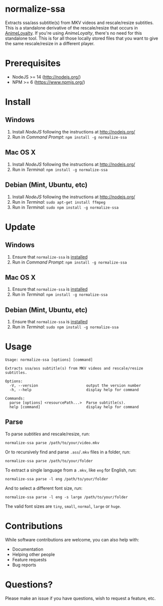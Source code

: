 # normalize-ssa

Extracts ssa/ass subtitle(s) from MKV videos and rescale/resize subtitles. This is a standalone derivative of the rescale/resize that occurs in [AnimeLoyalty](https://github.com/animeloyalty/animeloyalty). If you're using *AnimeLoyalty*, there's no need for this standalone tool. This is for all those locally stored files that you want to give the same rescale/resize in a different player.

# Prerequisites

* NodeJS >= 14 (http://nodejs.org/)
* NPM >= 6 (https://www.npmjs.org/)

# Install

## Windows

1. Install *NodeJS* following the instructions at http://nodejs.org/
2. Run in *Command Prompt*: `npm install -g normalize-ssa`

## Mac OS X

1. Install *NodeJS* following the instructions at http://nodejs.org/
2. Run in *Terminal*: `npm install -g normalize-ssa`

## Debian (Mint, Ubuntu, etc)

1. Install *NodeJS* following the instructions at http://nodejs.org/
2. Run in *Terminal*: `sudo apt-get install ffmpeg`
3. Run in *Terminal*: `sudo npm install -g normalize-ssa`

# Update

## Windows

1. Ensure that `normalize-ssa` is [installed](#Install)
2. Run in *Command Prompt*: `npm install -g normalize-ssa`

## Mac OS X

1. Ensure that `normalize-ssa` is [installed](#Install)
2. Run in *Terminal*: `npm install -g normalize-ssa`

## Debian (Mint, Ubuntu, etc)

1. Ensure that `normalize-ssa` is [installed](#Install)
2. Run in *Terminal*: `sudo npm install -g normalize-ssa`

# Usage

```
Usage: normalize-ssa [options] [command]

Extracts ssa/ass subtitle(s) from MKV videos and rescale/resize subtitles.

Options:
  -V, --version                      output the version number
  -h, --help                         display help for command

Commands:
  parse [options] <resourcePath...>  Parse subtitle(s).
  help [command]                     display help for command
```

## Parse

To parse *subtitles* and rescale/resize, run:

    normalize-ssa parse /path/to/your/video.mkv

Or to recursively find and parse `.ass`/`.mkv` files in a folder, run:

    normalize-ssa parse /path/to/your/folder

To extract a single language from a `.mkv`, like `eng` for English, run:

    normalize-ssa parse -l eng /path/to/your/folder

And to select a different font size, run:

    normalize-ssa parse -l eng -s large /path/to/your/folder

The valid font sizes are `tiny`, `small`, `normal`, `large` or `huge`.

# Contributions

While software contributions are welcome, you can also help with:

* Documentation
* Helping other people
* Feature requests
* Bug reports

# Questions?

Please make an issue if you have questions, wish to request a feature, etc.
